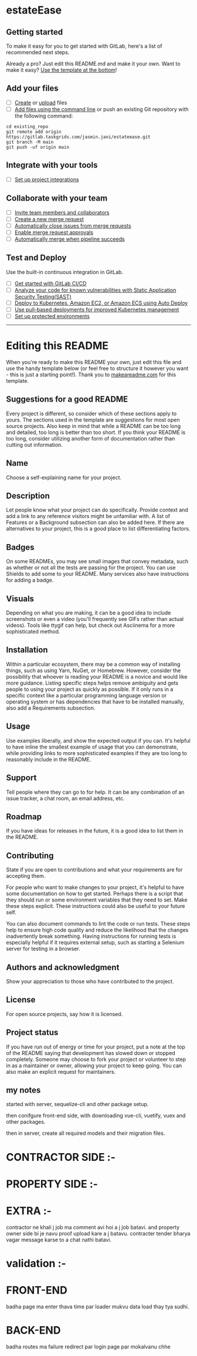 # estateEase

## Getting started

To make it easy for you to get started with GitLab, here's a list of recommended next steps.

Already a pro? Just edit this README.md and make it your own. Want to make it easy? [Use the template at the bottom](#editing-this-readme)!

## Add your files

- [ ] [Create](https://docs.gitlab.com/ee/user/project/repository/web_editor.html#create-a-file) or [upload](https://docs.gitlab.com/ee/user/project/repository/web_editor.html#upload-a-file) files
- [ ] [Add files using the command line](https://docs.gitlab.com/ee/gitlab-basics/add-file.html#add-a-file-using-the-command-line) or push an existing Git repository with the following command:

```
cd existing_repo
git remote add origin https://gitlab.taskgrids.com/jasmin.jani/estateease.git
git branch -M main
git push -uf origin main
```

## Integrate with your tools

- [ ] [Set up project integrations](https://gitlab.taskgrids.com/jasmin.jani/estateease/-/settings/integrations)

## Collaborate with your team

- [ ] [Invite team members and collaborators](https://docs.gitlab.com/ee/user/project/members/)
- [ ] [Create a new merge request](https://docs.gitlab.com/ee/user/project/merge_requests/creating_merge_requests.html)
- [ ] [Automatically close issues from merge requests](https://docs.gitlab.com/ee/user/project/issues/managing_issues.html#closing-issues-automatically)
- [ ] [Enable merge request approvals](https://docs.gitlab.com/ee/user/project/merge_requests/approvals/)
- [ ] [Automatically merge when pipeline succeeds](https://docs.gitlab.com/ee/user/project/merge_requests/merge_when_pipeline_succeeds.html)

## Test and Deploy

Use the built-in continuous integration in GitLab.

- [ ] [Get started with GitLab CI/CD](https://docs.gitlab.com/ee/ci/quick_start/index.html)
- [ ] [Analyze your code for known vulnerabilities with Static Application Security Testing(SAST)](https://docs.gitlab.com/ee/user/application_security/sast/)
- [ ] [Deploy to Kubernetes, Amazon EC2, or Amazon ECS using Auto Deploy](https://docs.gitlab.com/ee/topics/autodevops/requirements.html)
- [ ] [Use pull-based deployments for improved Kubernetes management](https://docs.gitlab.com/ee/user/clusters/agent/)
- [ ] [Set up protected environments](https://docs.gitlab.com/ee/ci/environments/protected_environments.html)

---

# Editing this README

When you're ready to make this README your own, just edit this file and use the handy template below (or feel free to structure it however you want - this is just a starting point!). Thank you to [makeareadme.com](https://www.makeareadme.com/) for this template.

## Suggestions for a good README

Every project is different, so consider which of these sections apply to yours. The sections used in the template are suggestions for most open source projects. Also keep in mind that while a README can be too long and detailed, too long is better than too short. If you think your README is too long, consider utilizing another form of documentation rather than cutting out information.

## Name

Choose a self-explaining name for your project.

## Description

Let people know what your project can do specifically. Provide context and add a link to any reference visitors might be unfamiliar with. A list of Features or a Background subsection can also be added here. If there are alternatives to your project, this is a good place to list differentiating factors.

## Badges

On some READMEs, you may see small images that convey metadata, such as whether or not all the tests are passing for the project. You can use Shields to add some to your README. Many services also have instructions for adding a badge.

## Visuals

Depending on what you are making, it can be a good idea to include screenshots or even a video (you'll frequently see GIFs rather than actual videos). Tools like ttygif can help, but check out Asciinema for a more sophisticated method.

## Installation

Within a particular ecosystem, there may be a common way of installing things, such as using Yarn, NuGet, or Homebrew. However, consider the possibility that whoever is reading your README is a novice and would like more guidance. Listing specific steps helps remove ambiguity and gets people to using your project as quickly as possible. If it only runs in a specific context like a particular programming language version or operating system or has dependencies that have to be installed manually, also add a Requirements subsection.

## Usage

Use examples liberally, and show the expected output if you can. It's helpful to have inline the smallest example of usage that you can demonstrate, while providing links to more sophisticated examples if they are too long to reasonably include in the README.

## Support

Tell people where they can go to for help. It can be any combination of an issue tracker, a chat room, an email address, etc.

## Roadmap

If you have ideas for releases in the future, it is a good idea to list them in the README.

## Contributing

State if you are open to contributions and what your requirements are for accepting them.

For people who want to make changes to your project, it's helpful to have some documentation on how to get started. Perhaps there is a script that they should run or some environment variables that they need to set. Make these steps explicit. These instructions could also be useful to your future self.

You can also document commands to lint the code or run tests. These steps help to ensure high code quality and reduce the likelihood that the changes inadvertently break something. Having instructions for running tests is especially helpful if it requires external setup, such as starting a Selenium server for testing in a browser.

## Authors and acknowledgment

Show your appreciation to those who have contributed to the project.

## License

For open source projects, say how it is licensed.

## Project status

If you have run out of energy or time for your project, put a note at the top of the README saying that development has slowed down or stopped completely. Someone may choose to fork your project or volunteer to step in as a maintainer or owner, allowing your project to keep going. You can also make an explicit request for maintainers.

## my notes

started with server,
sequelize-cli and other package setup.

then conifgure front-end side, with downloading vue-cli, vuetify, vuex and other packages.

then in server, create all required models and their migration files.

<!-- blob image to string ma convert kari img display karavana chhe. -->

<!-- vuex apply karvanu chhe -->
<!-- route protect karvana chhe. -->
<!-- property and estimate na status na according contractor or property side status and button manage karavana chhe. -->
<!-- validation baki chhe. -->
<!-- error handeling. -->
<!-- sidebar nu scroll remove kari n fix kaevanu chhe. -->
<!-- add property real time contracter n batavani chhe. (kareli chhe but socket ma fetch mathi data nai avto atle error ave chhe.) -->

# CONTRACTOR SIDE :-

<!-- contractor property mate ak j var bid lagavi sake (atyare multiple var lagave chhe) -->

# PROPERTY SIDE :-

<!-- property side tender approve thai jai pachhi contractor jode chat kai rite karavsu? -->
<!-- Add comment nu post controller baki chhe and onclick fetch marvanu bi baki chhe. -->

<!-- getAllReviewCommentData getter reviewCommentModule ma kam nai kartu atle comment karelu chhe ano data reviewWork page ma direct comments reactive thi moklelo chhe. (have ni karyu because te store no use nathi karelo). -->

# EXTRA :-

<!-- routes/index.js ma store.state.isAuthModule.currentUser mate ak getters banavi and index.js ma tene computed ma kari sakai. -->

contractor ne khali j job ma comment avi hoi a j job batavi. and property owner side bi je navu proof upload kare a j batavu.
contracter tender bharya vagar message karse to a chat nathi batavi.

# validation :-

<!-- property :-   add property ma job related dynamic fields.
              review and pay page par comments ma

contracter :-  apply property bid
                upload work proof -->

# FRONT-END

<!-- socket ma real time status and badhu manage thatu bandh thai gayu chhe. -->
badha page ma enter thava time par loader mukvu data load thay tya sudhi.
<!-- ref thi data lai n fetch ma mokalvo (vuetify ma aa possible nathi) -->

<!-- common function banavi sakai badhi fetch mate -->
<!-- front-end ma badhi fetch na route change karvana chhe. -->

# BACK-END

badha routes ma failure redirect par login page par mokalvanu chhe
